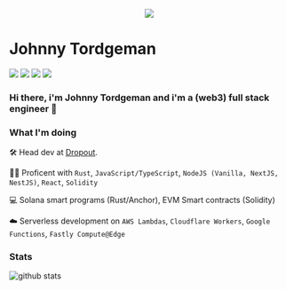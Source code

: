 <p align="center">
  <img src="https://media.giphy.com/media/xULW8DIleKy1iKLZrq/giphy.gif">
</p>

# Johnny Tordgeman 

[![](https://img.shields.io/badge/LinkedIn-jtordgeman-blue)](https://www.linkedin.com/in/jtordgeman/)
[![](https://img.shields.io/badge/Twitter-%40FullStackJ-red)](https://twitter.com/FullStackJ)
[![](https://img.shields.io/badge/dev.to-pxjohnny-orange)](https://dev.to/pxjohnny)
[![](https://img.shields.io/badge/Medium-%40fsjohnny-brightgreen)](https://medium.com/@fsjohnny)

### Hi there, i'm Johnny Tordgeman and i'm a (web3) full stack engineer  👋

### What I'm doing

🛠️ Head dev at [Dropout](https://dropoutnft.io/). <p/>

👨‍💻 Proficent with `Rust`, `JavaScript/TypeScript`, `NodeJS (Vanilla, NextJS, NestJS)`, `React`, `Solidity`<p/>

💻 Solana smart programs (Rust/Anchor), EVM Smart contracts (Solidity)

☁️ Serverless development on `AWS Lambdas`, `Cloudflare Workers`, `Google Functions`, `Fastly Compute@Edge`<p/>

### Stats

![github stats](https://github-readme-stats.vercel.app/api?username=jtordgeman&show_icons=true)
